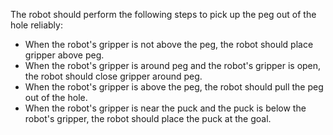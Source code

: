 

The robot should perform the following steps to pick up the peg out of the hole reliably: 
- When the robot's gripper is not above the peg, the robot should place gripper above peg.
- When the robot's gripper is around peg and the robot's gripper is open, the robot should close gripper around peg.
- When the robot's gripper is above the peg, the robot should pull the peg out of the hole.
- When the robot's gripper is near the puck and the puck is below the robot's gripper, the robot should place the puck at the goal.